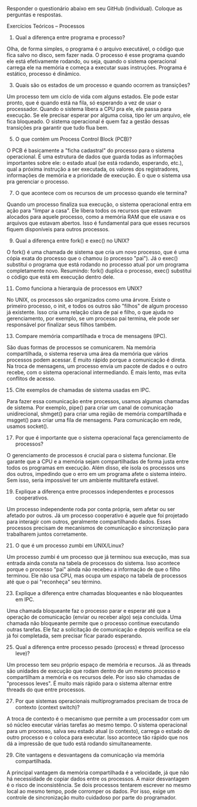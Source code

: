 Responder o questionário abaixo em seu GitHub (individual). Coloque as perguntas e respostas.

Exercícios Teóricos – Processos

1. Qual a diferença entre programa e processo?
   
Olha, de forma simples, o programa é o arquivo executável, o código que fica salvo no disco, sem fazer nada. O processo é esse programa quando ele está efetivamente rodando, ou seja, quando o sistema operacional carrega ele na memória e começa a executar suas instruções. Programa é estático, processo é dinâmico.
  
3. Quais são os estados de um processo e quando ocorrem as transições?
   
Um processo tem um ciclo de vida com alguns estados. Ele pode estar pronto, que é quando está na fila, só esperando a vez de usar o processador. Quando o sistema libera a CPU pra ele, ele passa para execução. Se ele precisar esperar por alguma coisa, tipo ler um arquivo, ele fica bloqueado. O sistema operacional é quem faz a gestão dessas transições pra garantir que tudo flua bem.

5. O que contém um Process Control Block (PCB)?
   
O PCB é basicamente a "ficha cadastral" do processo para o sistema operacional. É uma estrutura de dados que guarda todas as informações importantes sobre ele: o estado atual (se está rodando, esperando, etc.), qual a próxima instrução a ser executada, os valores dos registradores, informações de memória e a prioridade de execução. É o que o sistema usa pra gerenciar o processo.

7. O que acontece com os recursos de um processo quando ele termina?
   
Quando um processo finaliza sua execução, o sistema operacional entra em ação para "limpar a casa". Ele libera todos os recursos que estavam alocados para aquele processo, como a memória RAM que ele usava e os arquivos que estavam abertos. Isso é fundamental para que esses recursos fiquem disponíveis para outros processos.

9. Qual a diferença entre fork() e exec() no UNIX?
    
O fork() é uma chamada de sistema que cria um novo processo, que é uma cópia exata do processo que o chamou (o processo "pai"). Já o exec() substitui o programa que está rodando no processo atual por um programa completamente novo. Resumindo: fork() duplica o processo, exec() substitui o código que está em execução dentro dele.

11. Como funciona a hierarquia de processos em UNIX?
    
No UNIX, os processos são organizados como uma árvore. Existe o primeiro processo, o init, e todos os outros são "filhos" de algum processo já existente. Isso cria uma relação clara de pai e filho, o que ajuda no gerenciamento, por exemplo, se um processo pai termina, ele pode ser responsável por finalizar seus filhos também.

13. Compare memória compartilhada e troca de mensagens (IPC).
    
São duas formas de processos se comunicarem. Na memória compartilhada, o sistema reserva uma área da memória que vários processos podem acessar. É muito rápido porque a comunicação é direta. Na troca de mensagens, um processo envia um pacote de dados e o outro recebe, com o sistema operacional intermediando. É mais lento, mas evita conflitos de acesso.

15. Cite exemplos de chamadas de sistema usadas em IPC.
    
Para fazer essa comunicação entre processos, usamos algumas chamadas de sistema. Por exemplo, pipe() para criar um canal de comunicação unidirecional, shmget() para criar uma região de memória compartilhada e msgget() para criar uma fila de mensagens. Para comunicação em rede, usamos socket().

17. Por que é importante que o sistema operacional faça gerenciamento de processos?
    
O gerenciamento de processos é crucial para o sistema funcionar. Ele garante que a CPU e a memória sejam compartilhadas de forma justa entre todos os programas em execução. Além disso, ele isola os processos uns dos outros, impedindo que o erro em um programa afete o sistema inteiro. Sem isso, seria impossível ter um ambiente multitarefa estável.

19. Explique a diferença entre processos independentes e processos cooperativos.
    
Um processo independente roda por conta própria, sem afetar ou ser afetado por outros. Já um processo cooperativo é aquele que foi projetado para interagir com outros, geralmente compartilhando dados. Esses processos precisam de mecanismos de comunicação e sincronização para trabalharem juntos corretamente.

21. O que é um processo zumbi em UNIX/Linux?
    
Um processo zumbi é um processo que já terminou sua execução, mas sua entrada ainda consta na tabela de processos do sistema. Isso acontece porque o processo "pai" ainda não recebeu a informação de que o filho terminou. Ele não usa CPU, mas ocupa um espaço na tabela de processos até que o pai "reconheça" seu término.

23. Explique a diferença entre chamadas bloqueantes e não bloqueantes em IPC.
    
Uma chamada bloqueante faz o processo parar e esperar até que a operação de comunicação (enviar ou receber algo) seja concluída. Uma chamada não bloqueante permite que o processo continue executando outras tarefas. Ele faz a solicitação de comunicação e depois verifica se ela já foi completada, sem precisar ficar parado esperando.

25. Qual a diferença entre processo pesado (process) e thread (processo leve)?
    
Um processo tem seu próprio espaço de memória e recursos. Já as threads são unidades de execução que rodam dentro de um mesmo processo e compartilham a memória e os recursos dele. Por isso são chamadas de "processos leves". É muito mais rápido para o sistema alternar entre threads do que entre processos.

27. Por que sistemas operacionais multiprogramados precisam de troca de contexto (context switch)?
    
A troca de contexto é o mecanismo que permite a um processador com um só núcleo executar várias tarefas ao mesmo tempo. O sistema operacional para um processo, salva seu estado atual (o contexto), carrega o estado de outro processo e o coloca para executar. Isso acontece tão rápido que nos dá a impressão de que tudo está rodando simultaneamente.

29. Cite vantagens e desvantagens da comunicação via memória compartilhada.
    
A principal vantagem da memória compartilhada é a velocidade, já que não há necessidade de copiar dados entre os processos. A maior desvantagem é o risco de inconsistência. Se dois processos tentarem escrever no mesmo local ao mesmo tempo, pode corromper os dados. Por isso, exige um controle de sincronização muito cuidadoso por parte do programador.















